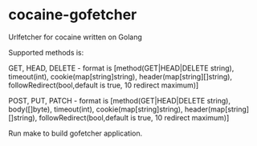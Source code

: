 cocaine-gofetcher
=================

Urlfetcher for cocaine written on Golang

Supported methods is:

GET, HEAD, DELETE - format is [method(GET|HEAD|DELETE string), timeout(int), cookie(map[string]string), header(map[string][]string), followRedirect(bool,default is true, 10 redirect maximum)]


POST, PUT, PATCH - format is [method(GET|HEAD|DELETE string), body([]byte), timeout(int), cookie(map[string]string), header(map[string][]string), followRedirect(bool,default is true, 10 redirect maximum)]


Run make to build gofetcher application.
